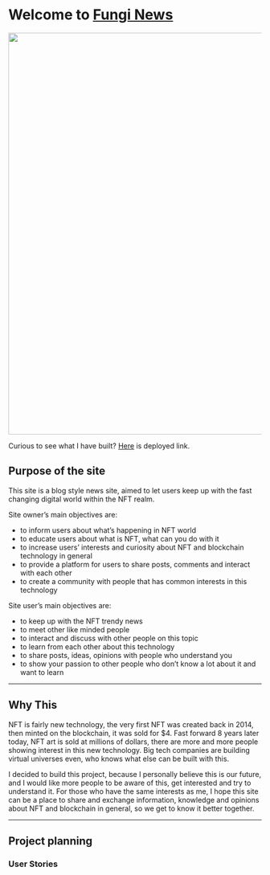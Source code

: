 # Welcome to **[Fungi News](https://funginews.herokuapp.com/)**

<img src="https://res.cloudinary.com/mayathebee/image/upload/v1657461423/static/images/mockup_tvfbue.jpg" width="800">

Curious to see what I have built? [Here](https://funginews.herokuapp.com/) is deployed link.

## **Purpose of the site**
<p>This site is a blog style news site, aimed to let users keep up with the fast changing digital world within the NFT realm.</p>

 Site owner’s main objectives are:
- to inform users about what’s happening in NFT world
- to educate users about what is NFT, what can you do with it
- to increase users’  interests and curiosity about NFT and blockchain technology in general
- to provide a platform for users to share posts, comments and interact with each other
- to create a community with people that has common interests in this technology

Site user’s main objectives are:
- to keep up with the NFT trendy news
- to meet other like minded people
- to interact and discuss with other people on this topic
- to learn from each other about this technology
- to share posts, ideas, opinions with people who understand you
- to show your passion to other people who don’t know a lot about it and want to learn

------

## **Why This**

<p>NFT is fairly new technology, the very first NFT was created back in 2014, then minted on the blockchain, it was sold for $4. Fast forward 8 years later today, NFT art is sold at millions of dollars, there are more and more people showing interest in this new technology. Big tech companies are building virtual universes even, who knows what else can be built with this.</p>

<p>I decided to build this project, because I personally believe this is our future, and I would like more people to be aware of this, get interested and try to understand it. For those who have the same interests as me, I hope this site can be a place to share and exchange information, knowledge and opinions about NFT and blockchain in general, so we get to know it better together.</p>

------

## **Project planning**

### **User Stories**
